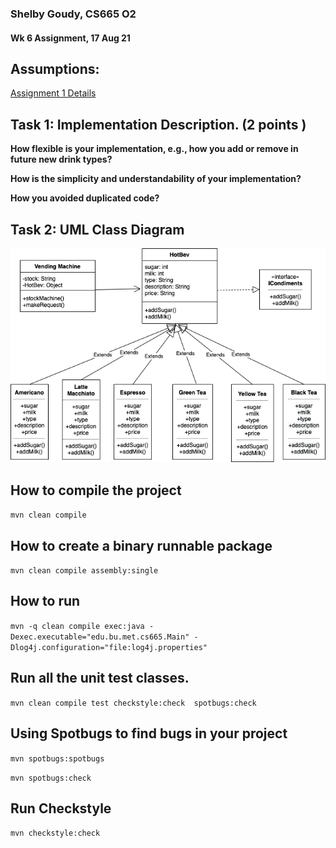 ### Shelby Goudy, CS665 O2
#### Wk 6 Assignment, 17 Aug 21

## Assumptions:

[Assignment 1 Details](https://github.com/sgoudy/CS665_Assign1/blob/master/CS665-Assignment-1.pdf)


## Task 1: Implementation Description. (2 points )

**How flexible is your implementation, e.g., how you add or remove in future new drink types?**




**How is the simplicity and understandability of your implementation?**



**How you avoided duplicated code?**


## Task 2: UML Class Diagram

![VM UML](doc/VM_UML.png)

## How to compile the project

```mvn clean compile```

## How to create a binary runnable package 

```mvn clean compile assembly:single```

## How to run

```mvn -q clean compile exec:java -Dexec.executable="edu.bu.met.cs665.Main" -Dlog4j.configuration="file:log4j.properties"```

## Run all the unit test classes.

```mvn clean compile test checkstyle:check  spotbugs:check```


## Using Spotbugs to find bugs in your project 

```mvn spotbugs:spotbugs```

```mvn spotbugs:check```

## Run Checkstyle 

```mvn checkstyle:check```
